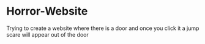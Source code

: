 # Horror-Website
Trying to create a website where there is a door and once you click it a jump scare will appear out of the door
